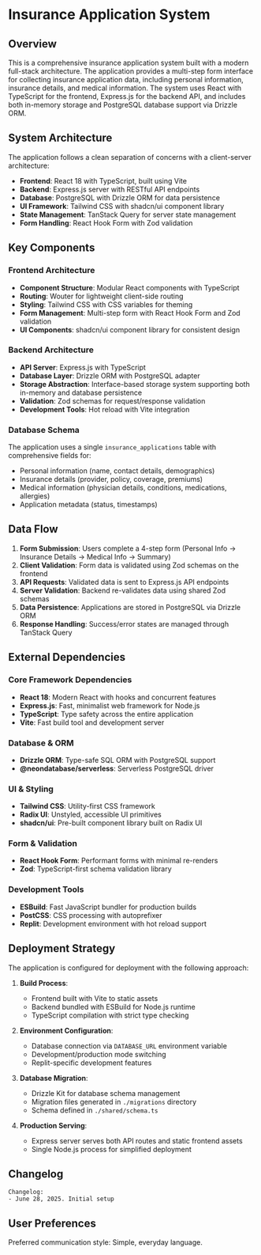 # Insurance Application System

## Overview

This is a comprehensive insurance application system built with a modern full-stack architecture. The application provides a multi-step form interface for collecting insurance application data, including personal information, insurance details, and medical information. The system uses React with TypeScript for the frontend, Express.js for the backend API, and includes both in-memory storage and PostgreSQL database support via Drizzle ORM.

## System Architecture

The application follows a clean separation of concerns with a client-server architecture:

- **Frontend**: React 18 with TypeScript, built using Vite
- **Backend**: Express.js server with RESTful API endpoints
- **Database**: PostgreSQL with Drizzle ORM for data persistence
- **UI Framework**: Tailwind CSS with shadcn/ui component library
- **State Management**: TanStack Query for server state management
- **Form Handling**: React Hook Form with Zod validation

## Key Components

### Frontend Architecture
- **Component Structure**: Modular React components with TypeScript
- **Routing**: Wouter for lightweight client-side routing
- **Styling**: Tailwind CSS with CSS variables for theming
- **Form Management**: Multi-step form with React Hook Form and Zod validation
- **UI Components**: shadcn/ui component library for consistent design

### Backend Architecture
- **API Server**: Express.js with TypeScript
- **Database Layer**: Drizzle ORM with PostgreSQL adapter
- **Storage Abstraction**: Interface-based storage system supporting both in-memory and database persistence
- **Validation**: Zod schemas for request/response validation
- **Development Tools**: Hot reload with Vite integration

### Database Schema
The application uses a single `insurance_applications` table with comprehensive fields for:
- Personal information (name, contact details, demographics)
- Insurance details (provider, policy, coverage, premiums)
- Medical information (physician details, conditions, medications, allergies)
- Application metadata (status, timestamps)

## Data Flow

1. **Form Submission**: Users complete a 4-step form (Personal Info → Insurance Details → Medical Info → Summary)
2. **Client Validation**: Form data is validated using Zod schemas on the frontend
3. **API Requests**: Validated data is sent to Express.js API endpoints
4. **Server Validation**: Backend re-validates data using shared Zod schemas
5. **Data Persistence**: Applications are stored in PostgreSQL via Drizzle ORM
6. **Response Handling**: Success/error states are managed through TanStack Query

## External Dependencies

### Core Framework Dependencies
- **React 18**: Modern React with hooks and concurrent features
- **Express.js**: Fast, minimalist web framework for Node.js
- **TypeScript**: Type safety across the entire application
- **Vite**: Fast build tool and development server

### Database & ORM
- **Drizzle ORM**: Type-safe SQL ORM with PostgreSQL support
- **@neondatabase/serverless**: Serverless PostgreSQL driver

### UI & Styling
- **Tailwind CSS**: Utility-first CSS framework
- **Radix UI**: Unstyled, accessible UI primitives
- **shadcn/ui**: Pre-built component library built on Radix UI

### Form & Validation
- **React Hook Form**: Performant forms with minimal re-renders
- **Zod**: TypeScript-first schema validation library

### Development Tools
- **ESBuild**: Fast JavaScript bundler for production builds
- **PostCSS**: CSS processing with autoprefixer
- **Replit**: Development environment with hot reload support

## Deployment Strategy

The application is configured for deployment with the following approach:

1. **Build Process**: 
   - Frontend built with Vite to static assets
   - Backend bundled with ESBuild for Node.js runtime
   - TypeScript compilation with strict type checking

2. **Environment Configuration**:
   - Database connection via `DATABASE_URL` environment variable
   - Development/production mode switching
   - Replit-specific development features

3. **Database Migration**:
   - Drizzle Kit for database schema management
   - Migration files generated in `./migrations` directory
   - Schema defined in `./shared/schema.ts`

4. **Production Serving**:
   - Express server serves both API routes and static frontend assets
   - Single Node.js process for simplified deployment

## Changelog

```
Changelog:
- June 28, 2025. Initial setup
```

## User Preferences

Preferred communication style: Simple, everyday language.